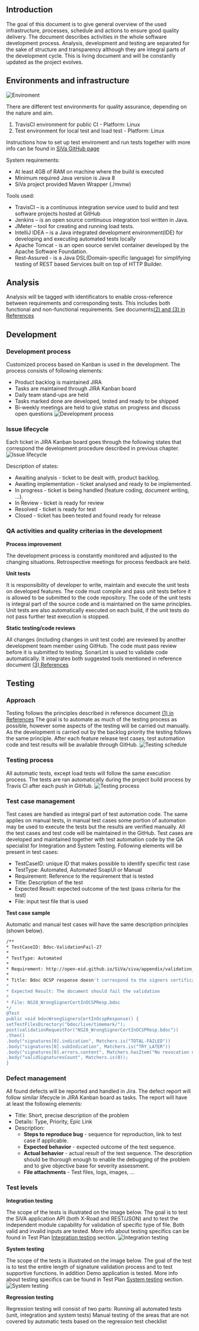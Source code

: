 <!--# QA Strategy-->
## Introduction
The goal of this document is to give general overview of the used infrastructure, processes, schedule and actions to ensure good quality delivery. The document describes activities in the whole software development process. Analysis, development and testing are separated for the sake of structure and transparency although they are integral parts of the development cycle.
This is living document and will be constantly updated as the project evolves.
## Environments and infrastructure
![Enviroment](../img/siva/qa_strategy/siva3/Env.png)

There are different test environments for quality assurance, depending on the nature and aim.

1. TravisCI environment for public CI - Platform: Linux
2. Test environment for local test and load test - Platform: Linux

Instructions how to set up test enviroment and run tests together with more info can be found in [SiVa GitHub page](https://github.com/open-eid/SiVa)

System requirements:

* At least 4GB of RAM on machine where the build is executed
* Minimum required Java version is Java 8
* SiVa project provided Maven Wrapper (./mvnw)

Tools used:

* TravisCI – is a continuous integration service used to build and test software projects hosted at GitHub
* Jenkins – is an open source continuous integration tool written in Java.
* JMeter – tool for creating and running load tests.
* IntelliJ IDEA – is a Java integrated development environment(IDE) for developing and executing automated tests locally
* Apache Tomcat - is an open source servlet container developed by the Apache Software Foundation.
* Rest-Assured - is a Java DSL(Domain-specific language) for simplifying testing of REST based Services built on top of HTTP Builder.

## Analysis
Analysis will be tagged with identificators to enable cross-reference between requirements and corresponding tests. This includes both functional and non-functional requirements.
See documents[(2) and (3) in References](/siva3/references/)

## Development
### Development process
Customized process based on Kanban is used in the development. The process consists of following elements:

* Product backlog is maintained JIRA
* Tasks are maintained through JIRA Kanban board
* Daily team stand-ups are held
* Tasks marked done are developed, tested and ready to be shipped
* Bi-weekly meetings are held to give status on progress and discuss open questions
![Development process](../img/siva/qa_strategy/siva3/developmentProcess.png)

### Issue lifecycle
Each ticket in JIRA Kanban board goes through the following states that correspond the development procedure described in previous chapter.
![Issue lifecycle](../img/siva/qa_strategy/siva3/taskWorkFlow.png)

Description of states:

* Awaiting analysis - ticket to be dealt with, product backlog.
* Awaiting implementation - ticket analysed and ready to be implemented.
* In progress - ticket is being handled (feature coding, document writing, ...).
* In Review - ticket is ready for review
* Resolved - ticket is ready for test
* Closed - ticket has been tested and found ready for release

### QA activities and quality criterias in the development
**Process improvement**

The development process is constantly monitored and adjusted to the changing situations. Retrospective meetings for process feedback are held.

**Unit tests**

It is responsibility of developer to write, maintain and execute the unit tests on developed features. The code must compile and pass unit tests before it is allowed to be submitted to the code repository. The code of the unit tests is integral part of the source code and is maintained on the same principles.
Unit tests are also automatically executed on each build, if the unit tests do not pass further test execution is stopped.

**Static testing/code reviews**

All changes (including changes in unit test code) are reviewed by another development team member using GitHub. The code must pass review before it is submitted to testing.
SonarLint is used to validate code automatically. It integrates both suggested tools mentioned in reference document [(3) References](/siva3/references/)

## Testing
### Approach
Testing follows the principles described in reference document [(1) in References](/siva3/references/)
The goal is to automate as much of the testing process as possible, however some aspects of the testing will be carried out manually.
As the development is carried out by the backlog priority the testing follows the same principle. After each feature release test cases, test automation code and test results will be available through GitHub.
![Testing schedule](../img/siva/qa_strategy/siva3/testingFlow.png)
### Testing process

All automatic tests, except load tests will follow the same execution process. The tests are ran automatically during the project build process by Travis CI after each push in GitHub.
![Testing process](../img/siva/qa_strategy/siva3/TestProcess.png)

### Test case management
Test cases are handled as integral part of test automation code. The same applies on manual tests, in manual test cases some portion of automation may be used to execute the tests but the results are verified manually. All the test cases and test code will be maintained in the GitHub.
Test cases are developed and maintained together with test automation code by the QA specialist for Integration and System Testing.
Following elements will be present in test cases:

* TestCaseID: unique ID that makes possible to identify specific test case
* TestType: Automated, Automated SoapUI or Manual
* Requirement: Reference to the requirement that is tested
* Title: Description of the test
* Expected Result: expected outcome of the test (pass criteria for the test)
* File: input test file that is used


**Test case sample**

Automatic and manual test cases will have the same description principles (shown below).

```bash
/**
* TestCaseID: Bdoc-ValidationFail-27
*
* TestType: Automated
*
* Requirement: http://open-eid.github.io/SiVa/siva/appendix/validation_policy/#common-validation-constraints-polv1-polv2
*
* Title: Bdoc OCSP response doesn't correspond to the signers certificate
*
* Expected Result: The document should fail the validation
*
* File: NS28_WrongSignerCertInOCSPResp.bdoc
*/
@Test
public void bdocWrongSignersCertInOcspResponse() {
setTestFilesDirectory("bdoc/live/timemark/");
post(validationRequestFor("NS28_WrongSignerCertInOCSPResp.bdoc"))
.then()
.body("signatures[0].indication", Matchers.is("TOTAL-FAILED"))
.body("signatures[0].subIndication", Matchers.is("TRY_LATER"))
.body("signatures[0].errors.content", Matchers.hasItem("No revocation data for the certificate"))
.body("validSignaturesCount", Matchers.is(0));
}
```
### Defect management
All found defects will be reported and handled in Jira. The defect report will follow similar lifecycle in JIRA Kanban board as tasks.
The report will have at least the following elements:

* Title: Short, precise description of the problem
* Details: Type, Priority, Epic Link
* Description:
	* **Steps to reproduce bug** - sequence for reproduction, link to test case if applicable.
	* **Expected behavior** - expected outcome of the test sequence.
	* **Actual behavior** - actual result of the test sequence. The description should be thorough enough to enable the debugging of the problem and to give objective base for severity assessment.
	* **File attachments** - Test files, logs, images, ...
### Test levels

**Integration testing**

The scope of the tests is illustrated on the image below. The goal is to test the SiVA application API (both X-Road and REST/JSON) and to test the independent module capability for validation of specific type of file. Both valid and invalid inputs are tested. More info about testing specifics can be found in Test Plan [Integration testing](/siva/test_plan/#integration-test-introduction) section.
![Integration testing](../img/siva/qa_strategy/siva3/integrationTest.png)

**System testing**

The scope of the tests is illustrated on the image below. The goal of the test is to test the entire length of signature validation process and to test supportive functions. In addition Demo application is tested. More info about testing specifics can be found in Test Plan [System testing](/siva/test_plan/#system-test-introduction) section.
![System testing](../img/siva/qa_strategy/siva3/systemTest.png)


**Regression testing**

Regression testing will consist of two parts:
Running all automated tests (unit, integration and system tests)
Manual testing of the areas that are not covered by automatic tests based on the regression test checklist
 